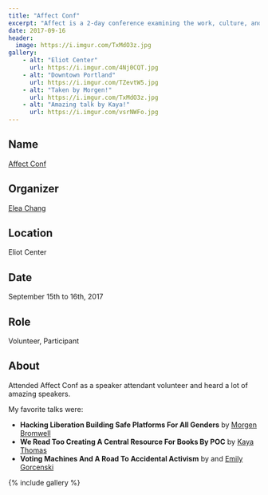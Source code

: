 ```yaml
---
title: "Affect Conf"
excerpt: "Affect is a 2-day conference examining the work, culture, and design of social change."
date: 2017-09-16
header:
  image: https://i.imgur.com/TxMdO3z.jpg
gallery:
    - alt: "Eliot Center"
      url: https://i.imgur.com/4Nj0CQT.jpg
    - alt: "Downtown Portland"
      url: https://i.imgur.com/TZevtW5.jpg
    - alt: "Taken by Morgen!"
      url: https://i.imgur.com/TxMdO3z.jpg
    - alt: "Amazing talk by Kaya!"
      url: https://i.imgur.com/vsrNWFo.jpg
---
```


## Name

<a title="Affect Conf" href="https://affectconf.com/" target="_blank" rel="noopener">Affect Conf</a>

## Organizer

[Elea Chang](//twitter.com/elea)

## Location

Eliot Center

## Date

September 15th to 16th, 2017

## Role

Volunteer, Participant

## About

Attended Affect Conf as a speaker attendant volunteer and heard a lot of amazing speakers.

My favorite talks were:

- **Hacking Liberation Building Safe Platforms For All Genders** by [Morgen Bromwell](https://twitter.com/MorgenBromell)
- **We Read Too Creating A Central Resource For Books By POC** by [Kaya Thomas](https://twitter.com/kthomas901)
- **Voting Machines And A Road To Accidental Activism** by and [Emily Gorcenski](https://twitter.com/EmilyGorcenski)

{% include gallery %}